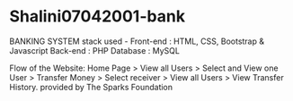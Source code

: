 # Shalini07042001-bank

BANKING SYSTEM
stack used - 
Front-end : HTML, CSS, Bootstrap & Javascript 
Back-end : PHP 
Database : MySQL   
  
Flow of the Website: Home Page > View all Users > Select and View one User > Transfer Money > Select receiver > View all Users > View Transfer History.
provided by The Sparks Foundation
